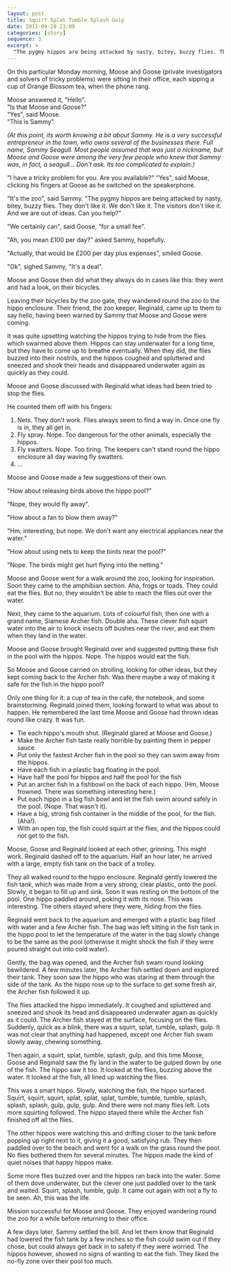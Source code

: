 ```yaml
---
layout: post
title: Squirt Splat Tumble Splash Gulp
date: 2011-09-28 23:09
categories: [story]
sequence: 3
excerpt: >
  "The pygmy hippos are being attacked by nasty, bitey, buzzy flies. They don't like it. We don't like it. The visitors don't like it. And we are out of ideas. Can you help?"
---
```

On this particular Monday morning, Moose and Goose (private investigators and solvers of tricky problems) were sitting in their office, each sipping a cup of Orange Blossom tea, when the phone rang.

Moose answered it, "Hello".  
"Is that Moose and Goose?"  
"Yes", said Moose.  
"This is Sammy".  

_(At this point, its worth knowing a bit about Sammy. He is a very successful entrepreneur in the town, who owns several of the businesses there. Full name, Sammy Seagull. Most people assumed that was just a nickname, but Moose and Goose were among the very few people who knew that Sammy was, in fact, a seagull... Don't ask. Its too complicated to explain.)_

"I have a tricky problem for you. Are you available?"
"Yes", said Moose, clicking his fingers at Goose as he switched on the speakerphone.

"It's the zoo", said Sammy. "The pygmy hippos are being attacked by nasty, bitey, buzzy flies. They don't like it. We don't like it. The visitors don't like it. And we are out of ideas. Can you help?"

"We certainly can", said Goose, "for a small fee".

"Ah, you mean £100 per day?" asked Sammy, hopefully.

"Actually, that would be £200 per day plus expenses", smiled Goose.

"Ok", sighed Sammy, "It's a deal".

Moose and Goose then did what they always do in cases like this: they went and had a look, on their bicycles.

Leaving their bicycles by the zoo gate, they wandered round the zoo to the hippo enclosure. Their friend, the zoo keeper, Reginald, came up to them to say hello, having been warned by Sammy that Moose and Goose were coming.

It was quite upsetting watching the hippos trying to hide from the flies which swarmed above them. Hippos can stay underwater for a long time, but they have to come up to breathe eventually. When they did, the flies buzzed into their nostrils, and the hippos coughed and spluttered and sneezed and shook their heads and disappeared underwater again as quickly as they could.

Moose and Goose discussed with Reginald what ideas had been tried to stop the flies.

He counted them off with his fingers:
1. Nets. They don't work. Flies always seem to find a way in. Once one fly is in, they all get in.
1. Fly spray. Nope. Too dangerous for the other animals, especially the hippos.
1. Fly swatters. Nope. Too tiring. The keepers can't stand round the hippo enclosure all day waving fly swatters.
1. …

Moose and Goose made a few suggestions of their own.

"How about releasing birds above the hippo pool?"

"Nope, they would fly away".

"How about a fan to blow them away?"

"Hm, interesting, but nope. We don't want any electrical appliances near the water."

"How about using nets to keep the birds near the pool?"

"Nope. The birds might get hurt flying into the netting."

Moose and Goose went for a walk around the zoo, looking for inspiration. Soon they came to the amphibian section. Aha, frogs or toads. They could eat the flies. But no, they wouldn't be able to reach the flies out over the water.

Next, they came to the aquarium. Lots of colourful fish, then one with a grand name, Siamese Archer fish. Double aha. These clever fish squirt water into the air to knock insects off bushes near the river, and eat them when they land in the water.

Moose and Goose brought Reginald over and suggested putting these fish in the pool with the hippos. Nope. The hippos would eat the fish.

So Moose and Goose carried on strolling, looking for other ideas, but they kept coming back to the Archer fish. Was there maybe a way of making it safe for the fish in the hippo pool?

Only one thing for it: a cup of tea in the café, the notebook, and some brainstorming. Reginald joined them, looking forward to what was about to happen. He remembered the last time Moose and Goose had thrown ideas round like crazy. It was fun.

* Tie each hippo's mouth shut. (Reginald glared at Moose and Goose.)
* Make the Archer fish taste really horrible by painting them in pepper sauce.
* Put only the fastest Archer fish in the pool so they can swim away from the hippos.
* Have each fish in a plastic bag floating in the pool.
* Have half the pool for hippos and half the pool for the fish
* Put an archer fish in a fishbowl on the back of each hippo. (Hm, Moose frowned. There was something interesting here.)
* Put each hippo in a big fish bowl and let the fish swim around safely in the pool. (Nope. That wasn't it).
* Have a big, strong fish container in the middle of the pool, for the fish. (Aha!).
* With an open top, the fish could squirt at the flies, and the hippos could not get to the fish.

Moose, Goose and Reginald looked at each other, grinning. This might work. Reginald dashed off to the aquarium. Half an hour later, he arrived with a large, empty fish tank on the back of a trolley.

They all walked round to the hippo enclosure. Reginald gently lowered the fish tank, which was made from a very strong, clear plastic, onto the pool. Slowly, it began to fill up and sink. Soon it was resting on the bottom of the pool. One hippo paddled around, poking it with its nose. This was interesting. The others stayed where they were, hiding from the flies.

Reginald went back to the aquarium and emerged with a plastic bag filled with water and a few Archer fish. The bag was left sitting in the fish tank in the hippo pool to let the temperature of the water in the bag slowly change to be the same as the pool (otherwise it might shock the fish if they were poured straight out into cold water).

Gently, the bag was opened, and the Archer fish swam round looking bewildered. A few minutes later, the Archer fish settled down and explored their tank. They soon saw the hippo who was staring at them through the side of the tank. As the hippo rose up to the surface to get some fresh air, the Archer fish followed it up.

The flies attacked the hippo immediately. It coughed and spluttered and sneezed and shook its head and disappeared underwater again as quickly as it could. The Archer fish stayed at the surface, focusing on the flies. Suddenly, quick as a blink, there was a squirt, splat, tumble, splash, gulp. It was not clear that anything had happened, except one Archer fish swam slowly away, chewing something.

Then again, a squirt, splat, tumble, splash, gulp, and this time Moose, Goose and Reginald saw the fly land in the water to be gulped down by one of the fish. The hippo saw it too. It looked at the flies, buzzing above the water. It looked at the fish, all lined up watching the flies.

This was a smart hippo. Slowly, watching the fish, the hippo surfaced. Squirt, squirt, squirt, splat, splat, splat, tumble, tumble, tumble, splash, splash, splash, gulp, gulp, gulp. And there were not many flies left. Lots more squirting followed. The hippo stayed there while the Archer fish finished off all the flies.

The other hippos were watching this and drifting closer to the tank before popping up right next to it, giving it a good, satisfying rub. They then paddled over to the beach and went for a walk on the grass round the pool. No flies bothered them for several minutes. The hippos made the kind of quiet noises that happy hippos make.

Some more flies buzzed over and the hippos ran back into the water. Some of them dove underwater, but the clever one just paddled over to the tank and waited. Squirt, splash, tumble, gulp. It came out again with not a fly to be seen. Ah, this was the life.

Mission successful for Moose and Goose. They enjoyed wandering round the zoo for a while before returning to their office.

A few days later, Sammy settled the bill. And let them know that Reginald had lowered the fish tank by a few inches so the fish could swim out if they chose, but could always get back in to safety if they were worried. The hippos however, showed no signs of wanting to eat the fish. They liked the no-fly zone over their pool too much.
